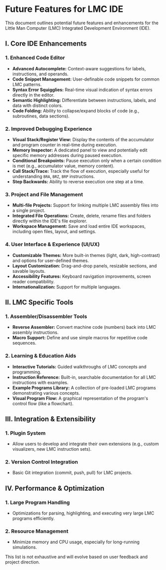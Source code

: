 # Future Features for LMC IDE

This document outlines potential future features and enhancements for the Little Man Computer (LMC) Integrated Development Environment (IDE).

## I. Core IDE Enhancements

### 1. Enhanced Code Editor
*   **Advanced Autocomplete:** Context-aware suggestions for labels, instructions, and operands.
*   **Code Snippet Management:** User-definable code snippets for common LMC patterns.
*   **Syntax Error Squigglies:** Real-time visual indication of syntax errors directly in the editor.
*   **Semantic Highlighting:** Differentiate between instructions, labels, and data with distinct colors.
*   **Code Folding:** Ability to collapse/expand blocks of code (e.g., subroutines, data sections).

### 2. Improved Debugging Experience
*   **Visual Stack/Register View:** Display the contents of the accumulator and program counter in real-time during execution.
*   **Memory Inspector:** A dedicated panel to view and potentially edit specific memory addresses during paused execution.
*   **Conditional Breakpoints:** Pause execution only when a certain condition is met (e.g., accumulator value, memory content).
*   **Call Stack/Trace:** Track the flow of execution, especially useful for understanding `BRA`, `BRZ`, `BRP` instructions.
*   **Step Backwards:** Ability to reverse execution one step at a time.

### 3. Project and File Management
*   **Multi-file Projects:** Support for linking multiple LMC assembly files into a single project.
*   **Integrated File Operations:** Create, delete, rename files and folders directly within the IDE's file explorer.
*   **Workspace Management:** Save and load entire IDE workspaces, including open files, layout, and settings.

### 4. User Interface & Experience (UI/UX)
*   **Customizable Themes:** More built-in themes (light, dark, high-contrast) and options for user-defined themes.
*   **Layout Customization:** Drag-and-drop panels, resizable sections, and savable layouts.
*   **Accessibility Features:** Keyboard navigation improvements, screen reader compatibility.
*   **Internationalization:** Support for multiple languages.

## II. LMC Specific Tools

### 1. Assembler/Disassembler Tools
*   **Reverse Assembler:** Convert machine code (numbers) back into LMC assembly instructions.
*   **Macro Support:** Define and use simple macros for repetitive code sequences.

### 2. Learning & Education Aids
*   **Interactive Tutorials:** Guided walkthroughs of LMC concepts and programming.
*   **Instruction Reference:** Built-in, searchable documentation for all LMC instructions with examples.
*   **Example Programs Library:** A collection of pre-loaded LMC programs demonstrating various concepts.
*   **Visual Program Flow:** A graphical representation of the program's control flow (like a flowchart).

## III. Integration & Extensibility

### 1. Plugin System
*   Allow users to develop and integrate their own extensions (e.g., custom visualizers, new LMC instruction sets).

### 2. Version Control Integration
*   Basic Git integration (commit, push, pull) for LMC projects.

## IV. Performance & Optimization

### 1. Large Program Handling
*   Optimizations for parsing, highlighting, and executing very large LMC programs efficiently.

### 2. Resource Management
*   Minimize memory and CPU usage, especially for long-running simulations.

This list is not exhaustive and will evolve based on user feedback and project direction.